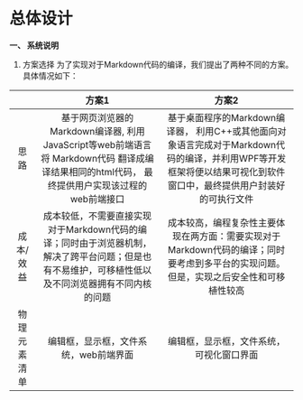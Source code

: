 ﻿# 总体设计

 

 **一、 系统说明** 
 1. 方案选择
	为了实现对于Markdown代码的编译，我们提出了两种不同的方案。具体情况如下：



|  | 方案1 | 方案2 |
| :------: | :------: | :------: |
| 思路 | 基于网页浏览器的Markdown编译器, 利用JavaScript等web前端语言 将 Markdown代码 翻译成编译结果相同的html代码， 最终提供用户实现该过程的web前端接口 | 基于桌面程序的Markdown编译器， 利用C++或其他面向对象语言完成对于Markdown代码的编译，并利用WPF等开发框架将便以结果可视化到软件窗口中，最终提供用户封装好的可执行文件 |
| 成本/效益 | 成本较低，不需要直接实现对于Markdown代码的编译；同时由于浏览器机制，解决了跨平台问题；但是也有不易维护，可移植性低以及不同浏览器拥有不同内核的问题 | 成本较高，编程复杂性主要体现在两方面：需要实现对于Markdown代码的编译；同时要考虑到多平台的实现问题。但是，实现之后安全性和可移植性较高 |
| 物理元素清单 | 编辑框，显示框，文件系统，web前端界面  | 编辑框，显示框，文件系统，可视化窗口界面  |





